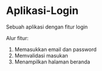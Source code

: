 # Aplikasi-Login
Sebuah aplikasi dengan fitur login

Alur fitur:
1. Memasukkan email dan password
2. Memvalidasi masukan
3. Menampilkan halaman beranda 
